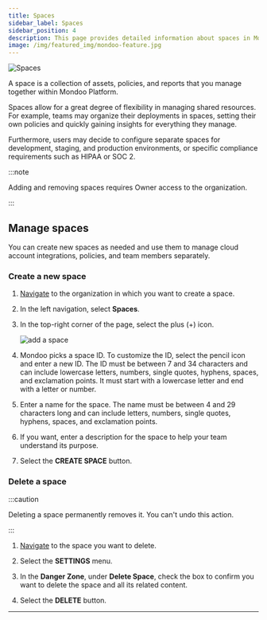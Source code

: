 ```yaml
---
title: Spaces
sidebar_label: Spaces
sidebar_position: 4
description: This page provides detailed information about spaces in Mondoo Platform, and how you can use them.
image: /img/featured_img/mondoo-feature.jpg
---
```


![Spaces](/img/platform/security/spaces.png)

A space is a collection of assets, policies, and reports that you manage together within Mondoo Platform.

Spaces allow for a great degree of flexibility in managing shared resources. For example, teams may organize their deployments in spaces, setting their own policies and quickly gaining insights for everything they manage.

Furthermore, users may decide to configure separate spaces for development, staging, and production environments, or specific compliance requirements such as HIPAA or SOC 2.

:::note

Adding and removing spaces requires Owner access to the organization.

:::

## Manage spaces

You can create new spaces as needed and use them to manage cloud account integrations, policies, and team members separately.

### Create a new space

1. [Navigate](/platform/start/navigate) to the organization in which you want to create a space.

2. In the left navigation, select **Spaces**.

3. In the top-right corner of the page, select the plus (+) icon.

   ![add a space](/img/platform/start/new-space.png)

4. Mondoo picks a space ID. To customize the ID, select the pencil icon and enter a new ID. The ID must be between 7 and 34 characters and can include lowercase letters, numbers, single quotes, hyphens, spaces, and exclamation points. It must start with a lowercase letter and end with a letter or number.

5. Enter a name for the space. The name must be between 4 and 29 characters long and can include letters, numbers, single quotes, hyphens, spaces, and exclamation points.

6. If you want, enter a description for the space to help your team understand its purpose.

7. Select the **CREATE SPACE** button.

### Delete a space

:::caution

Deleting a space permanently removes it. You can't undo this action.

:::

1. [Navigate](/platform/start/navigate) to the space you want to delete.

2. Select the **SETTINGS** menu.

3. In the **Danger Zone**, under **Delete Space**, check the box to confirm you want to delete the space and all its related content.

4. Select the **DELETE** button.

---
